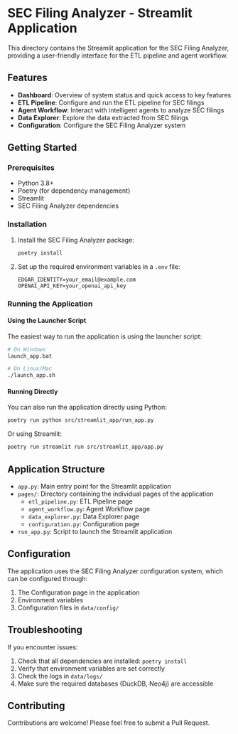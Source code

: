# SEC Filing Analyzer - Streamlit Application

This directory contains the Streamlit application for the SEC Filing Analyzer, providing a user-friendly interface for the ETL pipeline and agent workflow.

## Features

- **Dashboard**: Overview of system status and quick access to key features
- **ETL Pipeline**: Configure and run the ETL pipeline for SEC filings
- **Agent Workflow**: Interact with intelligent agents to analyze SEC filings
- **Data Explorer**: Explore the data extracted from SEC filings
- **Configuration**: Configure the SEC Filing Analyzer system

## Getting Started

### Prerequisites

- Python 3.8+
- Poetry (for dependency management)
- Streamlit
- SEC Filing Analyzer dependencies

### Installation

1. Install the SEC Filing Analyzer package:
   ```bash
   poetry install
   ```

2. Set up the required environment variables in a `.env` file:
   ```
   EDGAR_IDENTITY=your_email@example.com
   OPENAI_API_KEY=your_openai_api_key
   ```

### Running the Application

#### Using the Launcher Script

The easiest way to run the application is using the launcher script:

```bash
# On Windows
launch_app.bat

# On Linux/Mac
./launch_app.sh
```

#### Running Directly

You can also run the application directly using Python:

```bash
poetry run python src/streamlit_app/run_app.py
```

Or using Streamlit:

```bash
poetry run streamlit run src/streamlit_app/app.py
```

## Application Structure

- `app.py`: Main entry point for the Streamlit application
- `pages/`: Directory containing the individual pages of the application
  - `etl_pipeline.py`: ETL Pipeline page
  - `agent_workflow.py`: Agent Workflow page
  - `data_explorer.py`: Data Explorer page
  - `configuration.py`: Configuration page
- `run_app.py`: Script to launch the Streamlit application

## Configuration

The application uses the SEC Filing Analyzer configuration system, which can be configured through:

1. The Configuration page in the application
2. Environment variables
3. Configuration files in `data/config/`

## Troubleshooting

If you encounter issues:

1. Check that all dependencies are installed: `poetry install`
2. Verify that environment variables are set correctly
3. Check the logs in `data/logs/`
4. Make sure the required databases (DuckDB, Neo4j) are accessible

## Contributing

Contributions are welcome! Please feel free to submit a Pull Request.

